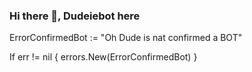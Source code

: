 ### Hi there 👋, Dudeiebot here

ErrorConfirmedBot := "Oh Dude is nat confirmed a BOT"

If err != nil {
errors.New(ErrorConfirmedBot)
}


<!--
**Dudeiebot/Dudeiebot** is a ✨ _special_ ✨ repository because its `README.md` (this file) appears on your GitHub profile.

Here are some ideas to get you started:

- 🔭 I’m currently working on ...
- 🌱 I’m currently learning ...
- 👯 I’m looking to collaborate on ...
- 🤔 I’m looking for help with ...
- 💬 Ask me about ...
- 📫 How to reach me: ...
- 😄 Pronouns: ...
- ⚡ Fun fact: ...
-->
